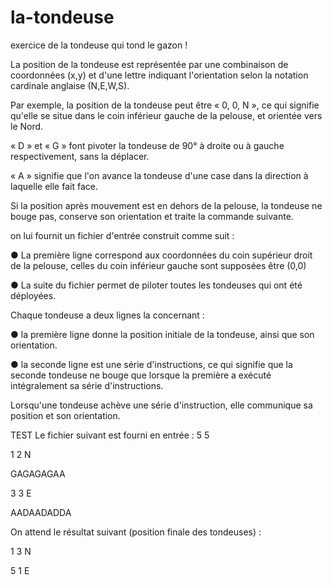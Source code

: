# la-tondeuse
exercice de la tondeuse qui tond le gazon !

La position de la tondeuse est représentée par une combinaison de coordonnées (x,y) 
et d'une lettre indiquant l'orientation selon la notation cardinale anglaise (N,E,W,S). 

Par exemple, la position de la tondeuse peut être « 0, 0, N », ce qui signifie qu'elle se situe dans le coin inférieur gauche de la pelouse, et orientée vers le Nord. 

« D » et « G » font pivoter la tondeuse de 90° à droite ou à gauche respectivement, sans la déplacer. 

« A » signifie que l'on avance la tondeuse d'une case dans la direction à laquelle elle fait face. 

Si la position après mouvement est en dehors de la pelouse, la tondeuse ne bouge pas, conserve son orientation et traite la commande suivante. 

on lui fournit un fichier d'entrée construit comme suit : 

● La première ligne correspond aux coordonnées du coin supérieur droit de la pelouse, celles du coin inférieur gauche sont supposées être (0,0) 

● La suite du fichier permet de piloter toutes les tondeuses qui ont été déployées.

 Chaque tondeuse a deux lignes la concernant : 
 
● la première ligne donne la position initiale de la tondeuse, ainsi que son orientation. 

● la seconde ligne est une série d'instructions, ce qui signifie que la seconde tondeuse ne bouge que lorsque la première a exécuté intégralement sa série d'instructions. 


Lorsqu'une tondeuse achève une série d'instruction, elle communique sa position et son orientation. 

TEST Le fichier suivant est fourni en entrée : 
5 5 

1 2 N 

GAGAGAGAA 

3 3 E 

AADAADADDA

On attend le résultat suivant (position finale des tondeuses) : 

1 3 N 

5 1 E
